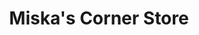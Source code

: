 ---
title: "Miska's Corner Store"
url: /glendale-heights/miskas-corner-store/
shop: Lebensmittel
---